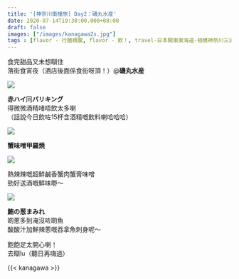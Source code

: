 ```yaml
---
title: '[神奈川衝撞旅] Day2：磯丸水産'
date: 2020-07-14T19:30:00.000+08:00
draft: false
images: ["/images/kanagawa2s.jpg"]
tags : [flavor - 行膳積腹, flavor - 飲！, travel-日本関東東海道-相模神奈川三浦川崎横浜鎌倉]
---
```


食完甜品又未想瞓住  
落街食宵夜（酒店後面係食街呀頂！）@**磯丸水産**   

![](/images/kanagawa2s1.jpg)

**赤ハイ**同**バリキング**  
得微微酒精啫唔飲太多喇  
（話說今日飲咗15杯含酒精嘅飲料喇哈哈哈）

![](/images/kanagawa2s2.jpg)

**蟹味噌甲羅焼**  

![](/images/kanagawa2s3.jpg)

熱辣辣嘅超鮮鹹香蟹肉蟹膏味噌  
勁好送酒嘅鮮味嘢～  
  
![](/images/kanagawa2s.jpg)

**鮪の葱まみれ**  
啲蔥多到淹沒咗啲魚  
酸酸汁加鮮辣蔥嘅吞拿魚刺身呢～  



飽飽足太開心喇！  
去瞓lu（聽日再嗨過）

{{< kanagawa >}}
